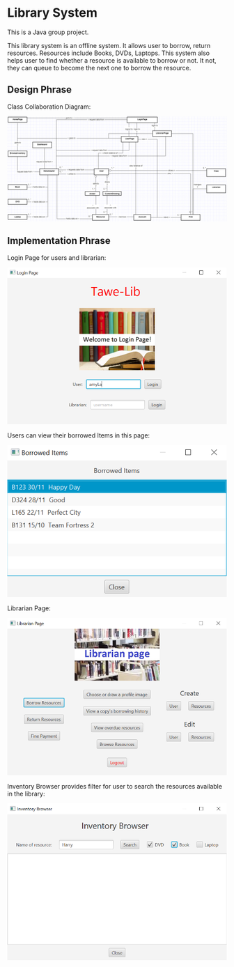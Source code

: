 # Library System
This is a Java group project.

This library system is an offline system. It allows user to borrow, return resources. Resources include Books, DVDs, Laptops.
This system also helps user to find whether a resource is available to borrow or not. It not, they can queue to become the next one to borrow the resource.

## Design Phrase
Class Collaboration Diagram:

![Alt Text](ClassCollaborationDiagram.png)


## Implementation Phrase
Login Page for users and librarian:

![Alt Text](LoginPage.png)


Users can view their borrowed Items in this page:

![Alt Text](BorrowedItems.png)


Librarian Page:

![Alt Text](LibrarianPage.png)


Inventory Browser provides filter for user to search the resources available in the library:

![Alt Text](InventoryBrowser.png)

